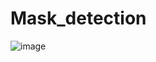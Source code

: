 # Mask_detection

![image](https://github.com/user-attachments/assets/ff20c520-a4ef-413c-8c6b-4e4fb2f72036)
